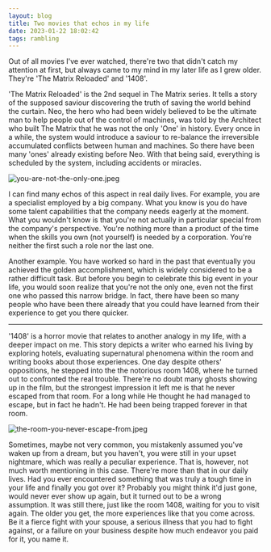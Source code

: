 ```yaml
---
layout: blog
title: Two movies that echos in my life
date: 2023-01-22 18:02:42
tags: rambling
---
```


Out of all movies I've ever watched, there're two that didn't catch my attention at first, but always came to my mind in my later life as I grew older. They're 'The Matrix Reloaded' and '1408'.

'The Matrix Reloaded' is the 2nd sequel in The Matrix series. It tells a story of the supposed saviour discovering the truth of saving the world behind the curtain. Neo, the hero who had been widely believed to be the ultimate man to help people out of the control of machines, was told by the Architect who built The Matrix that he was not the only 'One' in history. Every once in a while, the system would introduce a saviour to re-balance the irreversible accumulated conflicts between human and machines. So there have been many 'ones' already existing before Neo. With that being said, everything is scheduled by the system, including accidents or miracles. 

![you-are-not-the-only-one.jpeg](https://jayson-blog.oss-cn-hangzhou.aliyuncs.com/posts/two-movies-that-echos-in-my-life--you-are-not-the-only-one.jpeg)

I can find many echos of this aspect in real daily lives. For example, you are a specialist employed by a big company. What you know is you do have some talent capabilities that the company needs eagerly at the moment. What you wouldn't know is that you're not actually in particular special from the company's perspective. You're nothing more than a product of the time when the skills you own (not yourself) is needed by a corporation. You're neither the first such a role nor the last one.

Another example. You have worked so hard in the past that eventually you achieved the golden accomplishment, which is widely considered to be a rather difficult task. But before you begin to celebrate this big event in your life, you would soon realize that you're not the only one, even not the first one who passed this narrow bridge. In fact, there have been so many people who have been there already that you could have learned from their experience to get you there quicker. 

---

'1408' is a horror movie that relates to another analogy in my life, with a deeper impact on me. This story depicts a writer who earned his living by exploring hotels, evaluating supernatural phenomena within the room and writing books about those experiences. One day despite others' oppositions, he stepped into the the notorious room 1408, where he turned out to confronted the real trouble. There're no doubt many ghosts showing up in the film, but the strongest impression it left me is that he never escaped from that room. For a long while He thought he had managed to escape, but in fact he hadn't. He had been being trapped forever in that room.

![the-room-you-never-escape-from.jpeg](https://jayson-blog.oss-cn-hangzhou.aliyuncs.com/posts/two-movies-that-echos-in-my-life--the-room-you-never-escape-from.jpeg)

Sometimes, maybe not very common, you mistakenly assumed you've waken up from a dream, but you haven't, you were still in your upset nightmare, which was really a peculiar experience. That is, however, not much worth mentioning in this case. There're more than that in our daily lives. Had you ever encountered something that was truly a tough time in your life and finally you got over it? Probably you might think it'd just gone, would never ever show up again, but it turned out to be a wrong assumption. It was still there, just like the room 1408, waiting for you to visit again. The older you get, the more experiences like that you come across. Be it a fierce fight with your spouse, a serious illness that you had to fight against, or a failure on your business despite how much endeavor you paid for it, you name it.




